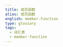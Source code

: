 ```yaml
---
title: 成员函数
alias: 成员函数
english: member-function
type: glossary
tags:
  - 词汇表
  - member-function
---
```


